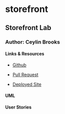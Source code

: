 # storefront



## Storefront Lab

### Author: Ceylin Brooks

#### Links & Resources

- [Github](CeylinBrooks/storefront-1)

- [Pull Request]()

- [Deployed Site]()

#### UML

#### User Stories


